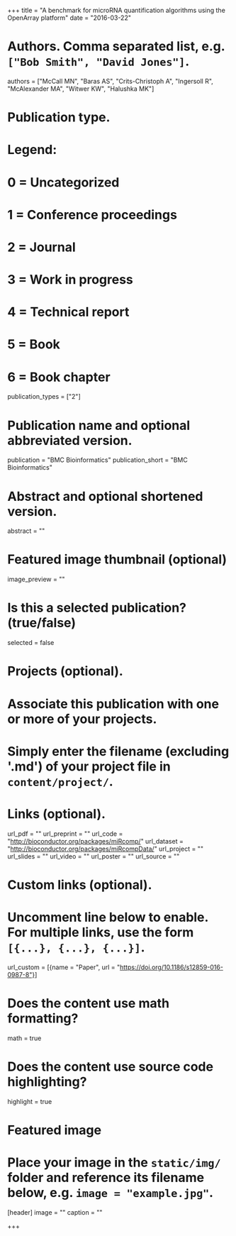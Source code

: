 +++
title = "A benchmark for microRNA quantification algorithms using the OpenArray platform"
date = "2016-03-22"

# Authors. Comma separated list, e.g. `["Bob Smith", "David Jones"]`.
authors = ["McCall MN", "Baras AS", "Crits-Christoph A", "Ingersoll R", "McAlexander MA", "Witwer KW", "Halushka MK"]

# Publication type.
# Legend:
# 0 = Uncategorized
# 1 = Conference proceedings
# 2 = Journal
# 3 = Work in progress
# 4 = Technical report
# 5 = Book
# 6 = Book chapter
publication_types = ["2"]

# Publication name and optional abbreviated version.
publication = "BMC Bioinformatics"
publication_short = "BMC Bioinformatics"

# Abstract and optional shortened version.
abstract = ""

# Featured image thumbnail (optional)
image_preview = ""

# Is this a selected publication? (true/false)
selected = false

# Projects (optional).
#   Associate this publication with one or more of your projects.
#   Simply enter the filename (excluding '.md') of your project file in `content/project/`.

# Links (optional).
url_pdf = ""
url_preprint = ""
url_code = "http://bioconductor.org/packages/miRcomp/"
url_dataset = "http://bioconductor.org/packages/miRcompData/"
url_project = ""
url_slides = ""
url_video = ""
url_poster = ""
url_source = ""

# Custom links (optional).
#   Uncomment line below to enable. For multiple links, use the form `[{...}, {...}, {...}]`.
url_custom = [{name = "Paper", url = "https://doi.org/10.1186/s12859-016-0987-8"}]

# Does the content use math formatting?
math = true

# Does the content use source code highlighting?
highlight = true

# Featured image
# Place your image in the `static/img/` folder and reference its filename below, e.g. `image = "example.jpg"`.
[header]
image = ""
caption = ""

+++


